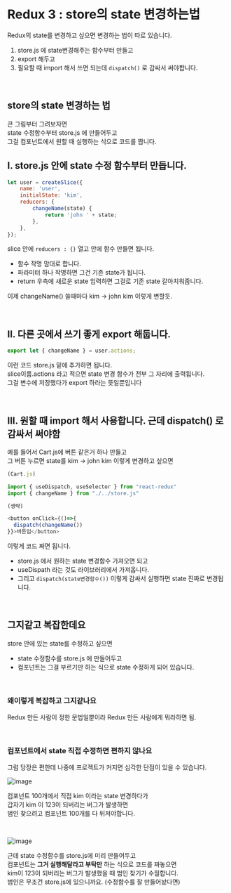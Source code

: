 # Redux 3 : store의 state 변경하는법

Redux의 state를 변경하고 싶으면 변경하는 법이 따로 있습니다.

1. store.js 에 state변경해주는 함수부터 만들고
2. export 해두고
3. 필요할 때 import 해서 쓰면 되는데 `dispatch()` 로 감싸서 써야합니다.

<br>

## store의 state 변경하는 법

큰 그림부터 그려보자면 <br>
state 수정함수부터 store.js 에 만들어두고 <br>
그걸 컴포넌트에서 원할 때 실행하는 식으로 코드를 짭니다. <br>

## I. store.js 안에 state 수정 함수부터 만듭니다.

```js
let user = createSlice({
    name: 'user',
    initialState: 'kim',
    reducers: {
        changeName(state) {
            return 'john ' + state;
        },
    },
});
```

slice 안에 `reducers : {}` 열고 안에 함수 만들면 됩니다.

-   함수 작명 맘대로 합니다.
-   파라미터 하나 작명하면 그건 기존 state가 됩니다.
-   return 우측에 새로운 state 입력하면 그걸로 기존 state 갈아치워줍니다.

이제 changeName() 쓸때마다 kim -> john kim 이렇게 변할듯.

<br>

## II. 다른 곳에서 쓰기 좋게 export 해둡니다.

```js
export let { changeName } = user.actions;
```

이런 코드 store.js 밑에 추가하면 됩니다. <br>
slice이름.actions 라고 적으면 state 변경 함수가 전부 그 자리에 출력됩니다. <br>
그걸 변수에 저장했다가 export 하라는 뜻일뿐입니다

<br>

## III. 원할 때 import 해서 사용합니다. 근데 dispatch() 로 감싸서 써야함

예를 들어서 Cart.js에 버튼 같은거 하나 만들고 <br>
그 버튼 누르면 state를 kim -> john kim 이렇게 변경하고 싶으면

```js
(Cart.js)

import { useDispatch, useSelector } from "react-redux"
import { changeName } from "./../store.js"

(생략)

<button onClick={()=>{
  dispatch(changeName())
}}>버튼임</button>
```

이렇게 코드 짜면 됩니다.

-   store.js 에서 원하는 state 변경함수 가져오면 되고
-   useDispath 라는 것도 라이브러리에서 가져옵니다.
-   그리고 `dispatch(state변경함수())` 이렇게 감싸서 실행하면 state 진짜로 변경됩니다.

<br>

## 그지같고 복잡한데요

store 안에 있는 state를 수정하고 싶으면

-   state 수정함수를 store.js 에 만들어두고
-   컴포넌트는 그걸 부르기만 하는 식으로 state 수정하게 되어 있습니다.

<br>

### 왜이렇게 복잡하고 그지같나요

Redux 만든 사람이 정한 문법일뿐이라 Redux 만든 사람에게 뭐라하면 됨.

<br>

### 컴포넌트에서 state 직접 수정하면 편하지 않나요

그럼 당장은 편한데 나중에 프로젝트가 커지면 심각한 단점이 있을 수 있습니다.

![image](https://user-images.githubusercontent.com/87457620/188277201-cf6d8895-00e9-444a-b7e3-b04ab9ff3e48.png)

컴포넌트 100개에서 직접 kim 이라는 state 변경하다가 <br>
갑자기 kim 이 123이 되버리는 버그가 발생하면 <br>
범인 찾으려고 컴포넌트 100개를 다 뒤져야합니다.

<br>

![image](https://user-images.githubusercontent.com/87457620/188277233-390a3ef9-d246-4f05-ad57-a704cd90fae4.png)

근데 state 수정함수를 store.js에 미리 만들어두고 <br>
컴포넌트는 **그거 실행해달라고 부탁만** 하는 식으로 코드를 짜놓으면 <br> kim이 123이 되버리는 버그가 발생했을 때 범인 찾기가 수월합니다. <br>
범인은 무조건 store.js에 있으니까요. (수정함수를 잘 만들어놨다면)
